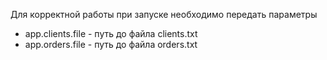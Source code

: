 Для корректной работы при запуске необходимо передать параметры 
* app.clients.file - путь до файла clients.txt
* app.orders.file - путь до файла orders.txt
